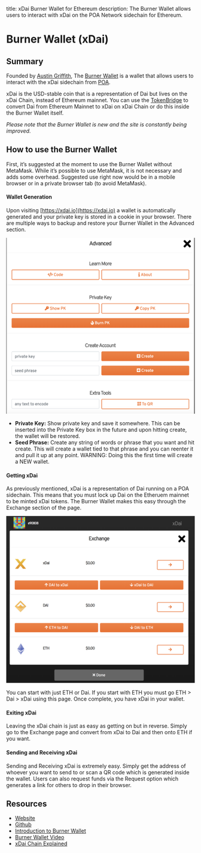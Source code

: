 title: xDai Burner Wallet for Ethereum
description: The Burner Wallet allows users to interact with xDai on the POA Network sidechain for Ethereum.

# Burner Wallet (xDai)

## Summary

Founded by [Austin Griffith](https://twitter.com/austingriffith), The [Burner Wallet](https://xdai.io/) is a wallet that allows users to interact with the xDai sidechain from [POA](../infrastructure/poa-network.md). 

xDai is the USD-stable coin that is a representation of Dai but lives on the xDai Chain, instead of Ethereum mainnet. You can use the [TokenBridge](https://dai-bridge.poa.network/) to convert Dai from Ethereum Mainnet to xDai on xDai Chain or do this inside the Burner Wallet itself.

_Please note that the Burner Wallet is new and the site is constantly being improved._


## How to use the Burner Wallet
First, it’s suggested at the moment to use the Burner Wallet without MetaMask. While it’s possible to use MetaMask, it is not necessary and adds some overhead. Suggested use right now would be in a mobile browser or in a private browser tab (to avoid MetaMask).

#### Wallet Generation
Upon visiting [https://xdai.io](https://xdai.io) a wallet is automatically generated and your private key is stored in a cookie in your browser. There are multiple ways to backup and restore your Burner Wallet in the Advanced section.

![](/assets/images/burner_advanced.png)

* **Private Key:** Show private key and save it somewhere. This can be inserted into the Private Key box in the future and upon hitting create, the wallet will be restored.
* **Seed Phrase:** Create any string of words or phrase that you want and hit create. This will create a wallet tied to that phrase and you can reenter it and pull it up at any point. WARNING: Doing this the first time will create a NEW wallet.

#### Getting xDai
As previously mentioned, xDai is a representation of Dai running on a POA sidechain. This means that you must lock up Dai on the Etheruem mainnet to be minted xDai tokens. The Burner Wallet makes this easy through the Exchange section of the page.

![](/assets/images/burner_exchange.png)

You can start with just ETH or Dai. If you start with ETH you must go ETH > Dai > xDai using this page. Once complete, you have xDai in your wallet.

#### Exiting xDai
Leaving the xDai chain is just as easy as getting on but in reverse. Simply go to the Exchange page and convert from xDai to Dai and then onto ETH if you want.

#### Sending and Receiving xDai
Sending and Receiving xDai is extremely easy. Simply get the address of whoever you want to send to or scan a QR code which is generated inside the wallet. Users can also request funds via the Request option which generates a link for others to drop in their browser.

## Resources

* [Website](https://xdai.io)
* [Github](https://github.com/austintgriffith/burner-wallet)
* [Introduction to Burner Wallet](https://medium.com/gitcoin/ethereum-in-emerging-economies-b235f8dac2f2)
* [Burner Wallet Video](https://youtu.be/k1Ssz1dvcpk)
* [xDai Chain Explained](https://medium.com/poa-network/poa-network-partners-with-makerdao-on-xdai-chain-the-first-ever-usd-stable-blockchain-65a078c41e6a)

